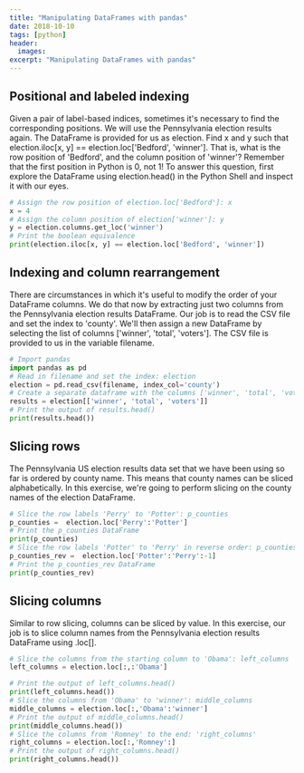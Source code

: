 ```yaml
---
title: "Manipulating DataFrames with pandas"
date: 2018-10-10
tags: [python]
header:
  images:
excerpt: "Manipulating DataFrames with pandas"
---
```


## Positional and labeled indexing
Given a pair of label-based indices, sometimes it's necessary to find the corresponding positions. We will use the Pennsylvania election results again. The DataFrame is provided for us as election. Find x and y such that election.iloc[x, y] == election.loc['Bedford', 'winner']. That is, what is the row position of 'Bedford', and the column position of 'winner'? Remember that the first position in Python is 0, not 1! To answer this question, first explore the DataFrame using election.head() in the Python Shell and inspect it with our eyes.

```python
# Assign the row position of election.loc['Bedford']: x
x = 4
# Assign the column position of election['winner']: y
y = election.columns.get_loc('winner')
# Print the boolean equivalence
print(election.iloc[x, y] == election.loc['Bedford', 'winner'])
```

## Indexing and column rearrangement
There are circumstances in which it's useful to modify the order of your DataFrame columns. We do that now by extracting just two columns from the Pennsylvania election results DataFrame. Our job is to read the CSV file and set the index to 'county'. We'll then assign a new DataFrame by selecting the list of columns ['winner', 'total', 'voters']. The CSV file is provided to us in the variable filename.

```python
# Import pandas
import pandas as pd
# Read in filename and set the index: election
election = pd.read_csv(filename, index_col='county')
# Create a separate dataframe with the columns ['winner', 'total', 'voters']: results
results = election[['winner', 'total', 'voters']]
# Print the output of results.head()
print(results.head())
```

## Slicing rows
The Pennsylvania US election results data set that we have been using so far is ordered by county name. This means that county names can be sliced alphabetically. In this exercise, we're going to perform slicing on the county names of the election DataFrame.

```python
# Slice the row labels 'Perry' to 'Potter': p_counties
p_counties =  election.loc['Perry':'Potter']
# Print the p_counties DataFrame
print(p_counties)
# Slice the row labels 'Potter' to 'Perry' in reverse order: p_counties_rev
p_counties_rev =  election.loc['Potter':'Perry':-1]
# Print the p_counties_rev DataFrame
print(p_counties_rev)
```

## Slicing columns
Similar to row slicing, columns can be sliced by value. In this exercise, our job is to slice column names from the Pennsylvania election results DataFrame using .loc[].

```python
# Slice the columns from the starting column to 'Obama': left_columns
left_columns = election.loc[:,:'Obama']

# Print the output of left_columns.head()
print(left_columns.head())
# Slice the columns from 'Obama' to 'winner': middle_columns
middle_columns = election.loc[:,'Obama':'winner']
# Print the output of middle_columns.head()
print(middle_columns.head())
# Slice the columns from 'Romney' to the end: 'right_columns'
right_columns = election.loc[:,'Romney':]
# Print the output of right_columns.head()
print(right_columns.head())
```
